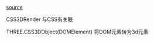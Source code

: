 [source](https://juejin.im/post/5cb5506e518825329f6cee8e)

CSS3DRender 与CSS有关联

THREE.CSS3DObject(DOMElement) 将DOM元素转为3d元素

